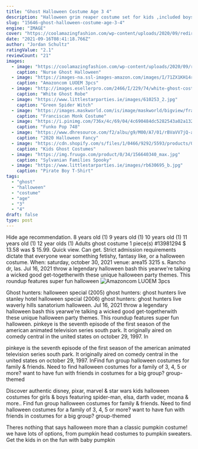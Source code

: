 ```yaml
---
title: "Ghost Halloween Costume Age 3 4"
description: "Halloween grim reaper costume set for kids ,included boys & girls scary halloween costumes ,scythe ,skull mask and glove(4 pack),m (age 8 9 10) 4.3 out of 5 stars 7 $29.99 $ 29 . 99"
slug: "15646-ghost-halloween-costume-age-3-4"
engine: "IMAGE"
cover: "https://coolamazingfashion.com/wp-content/uploads/2020/09/redirect-296-600x600.jpg"
date: "2021-09-16T08:41:18.766Z"
author: "Jordan Schultz"
ratingValue: "2.1"
reviewCount: "21"
images:
  - image: "https://coolamazingfashion.com/wp-content/uploads/2020/09/redirect-296-600x600.jpg"
    caption: "Nurse Ghost Halloween"
  - image: "https://images-na.ssl-images-amazon.com/images/I/71ZX1KH14rL._AC_SL1002_.jpg"
    caption: "Amazoncom LUOEM 3pcs"
  - image: "http://images.esellerpro.com/2466/I/229/74/white-ghost-costume.jpg"
    caption: "White Ghost Robe"
  - image: "https://www.littlestarparties.ie/images/610253_2.jpg"
    caption: "Green Spider Witch"
  - image: "https://images.maskworld.com/is/image/maskworld/bigview/franciscan-monk-costume--mw-113661-1.jpg"
    caption: "Franciscan Monk Costume"
  - image: "https://i.pinimg.com/736x/4c/69/04/4c690484dc5282543a02a13297a12ec7.jpg"
    caption: "Funko Pop 748"
  - image: "https://www.dhresource.com/f2/albu/g9/M00/A7/01/rBVaVV7jQ-aARguIAAE1zCdqZW8434.jpg"
    caption: "2020 Halloween Fancy"
  - image: "https://cdn.shopify.com/s/files/1/0466/9292/5593/products/00005242p_400x.png?v=1610683478"
    caption: "Kids Ghost Costumes"
  - image: "https://img.fruugo.com/product/0/34/156640340_max.jpg"
    caption: "Sylvanian Families Spooky"
  - image: "https://www.littlestarparties.ie/images/rb630695_b.jpg"
    caption: "Pirate Boy T-Shirt"
tags:
  - "ghost"
  - "halloween"
  - "costume"
  - "age"
  - "3"
  - "4"
draft: false
type: post
---
```


Hide age recommendation. 8 years old (1) 9 years old (1) 10 years old (1) 11 years old (1) 12 year olds (1)  Adults ghost costume 1 piece(s) #13981294 $ 13.58 was $ 15.99. Quick view. Can get. Strict admission requirements dictate that everyone wear something fetishy, fantasy like, or a halloween costume. When: saturday, october 30, 2021 venue: area15  3215 s. Rancho dr, las. Jul 16, 2021 throw a legendary halloween bash this yearwe're talking a wicked good get-togetherwith these unique halloween party themes. This roundup features super fun halloween
![Amazoncom LUOEM 3pcs](https://images-na.ssl-images-amazon.com/images/I/71ZX1KH14rL._AC_SL1002_.jpg "Amazoncom LUOEM 3pcs")

Ghost hunters: halloween special (2005) ghost hunters: ghost hunters live stanley hotel halloween special (2006) ghost hunters: ghost hunters live waverly hills sanatorium halloween. Jul 16, 2021 throw a legendary halloween bash this yearwe&#39;re talking a wicked good get-togetherwith these unique halloween party themes. This roundup features super fun halloween. pinkeye is the seventh episode of the first season of the american animated television series south park. It originally aired on comedy central in the united states on october 29, 1997. In
<!--inArticleAds-->

<!--galleryOne-->

pinkeye is the seventh episode of the first season of the american animated television series south park. It originally aired on comedy central in the united states on october 29, 1997. InFind fun group halloween costumes for family & friends. Need to find halloween costumes for a family of 3, 4, 5 or more? want to have fun with friends in costumes for a big group? group-themed
<!--inArticleAds-->

<!--galleryTwo-->

Discover authentic disney, pixar, marvel & star wars kids halloween costumes for girls & boys featuring spider-man, elsa, darth vader, moana & more.. Find fun group halloween costumes for family & friends. Need to find halloween costumes for a family of 3, 4, 5 or more? want to have fun with friends in costumes for a big group? group-themed
<!--galleryThree-->

Theres nothing that says halloween more than a classic pumpkin costume! we have lots of options, from pumpkin head costumes to pumpkin sweaters. Get the kids in on the fun with baby pumpkin